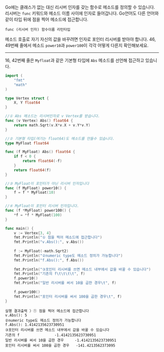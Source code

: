 Go에는 클래스가 없는 대신 리시버 인자를 갖는 함수로 메소드를 정의할 수 있습니다. 리시버는 `func` 키워드와 메소드 이름 사이에 인자로 들어갑니다. Go언어도 다른 언어와 같이 타입 뒤에 점을 찍어 메소드에 접근합니다.

`func (리시버 인자) 함수이름 리턴타입`

메소드 호출로 자기 자신의 값을 바꾸려면 인자로 포인터 리시버를 받아야 합니다. 46, 49번째 줄에서 메소드 `power10`과 `power100`이 각각 어떻게 다른지 확인해보세요.

---

16, 42번째 줄은 `Myfloat`과 같은 기본형 타입에 `Abs` 메소드를 선언해 접근하고 있습니다.

  

```Go
import (
    "fmt"
    "math"
)

type Vertex struct {
    X, Y float64
}

//① Abs 메소드는 리시버인자로 v Vertex를 받습니다.
func (v Vertex) Abs() float64 {
    return math.Sqrt(v.X*v.X + v.Y*v.Y)
}

//② 기본형 타입(여기는 float64)도 메소드를 만들수 있습니다.
type MyFloat float64

func (f MyFloat) Abs() float64 {
    if f < 0 {
        return float64(-f)
    }
    return float64(f)
}

//③ MyFloat이 포인터가 아닌 리시버 인자입니다
func (f MyFloat) power10() {
    f = f * MyFloat(10)
}

//④ MyFloat이 포인터 리시버 인자입니다.
func (f *MyFloat) power100() {
    *f = *f * MyFloat(100)
}

func main() {
    v := Vertex{3, 4}
    fmt.Println("① 점을 찍어 메소드에 접근합니다")
    fmt.Println("v.Abs():", v.Abs())
    
    f := MyFloat(-math.Sqrt2)
    fmt.Println("②numeric type도 메소드 정의가 가능합니다")
    fmt.Println("f.Abs():", f.Abs())
    
    fmt.Println("③포인터 리시버를 쓰면 메소드 내부에서 값을 바꿀 수 있습니다")
    fmt.Println("기존의 f\t\t\t\t", f)
    f.power10()
    fmt.Println("일반 리시버를 써서 10을 곱한 경우\t", f)
    
    f.power100()
    fmt.Println("포인터 리시버를 써서 100을 곱한 경우\t", f)
}
```

  

```Plain
실행 결과출력 〉① 점을 찍어 메소드에 접근합니다
v.Abs(): 5
②numeric type도 메소드 정의가 가능합니다
f.Abs(): 1.4142135623730951
③포인터 리시버를 쓰면 메소드 내부에서 값을 바꿀 수 있습니다
기존의 f				 -1.4142135623730951
일반 리시버를 써서 10을 곱한 경우	 -1.4142135623730951
포인터 리시버를 써서 100을 곱한 경우	 -141.4213562373095
```